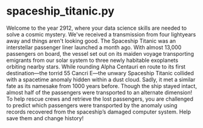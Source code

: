 # spaceship_titanic.py

Welcome to the year 2912, where your data science skills are needed to solve a cosmic mystery. We've received a transmission from four lightyears away and things aren't looking good.
The Spaceship Titanic was an interstellar passenger liner launched a month ago. With almost 13,000 passengers on board, the vessel set out on its maiden voyage transporting emigrants 
from our solar system to three newly habitable exoplanets orbiting nearby stars.
While rounding Alpha Centauri en route to its first destination—the torrid 55 Cancri E—the unwary Spaceship Titanic collided with a spacetime anomaly hidden within a dust cloud. 
Sadly, it met a similar fate as its namesake from 1000 years before. Though the ship stayed intact, almost half of the passengers were transported to an alternate dimension!
To help rescue crews and retrieve the lost passengers, you are challenged to predict which passengers were transported by the anomaly using records recovered from the spaceship’s damaged computer system.
Help save them and change history!


